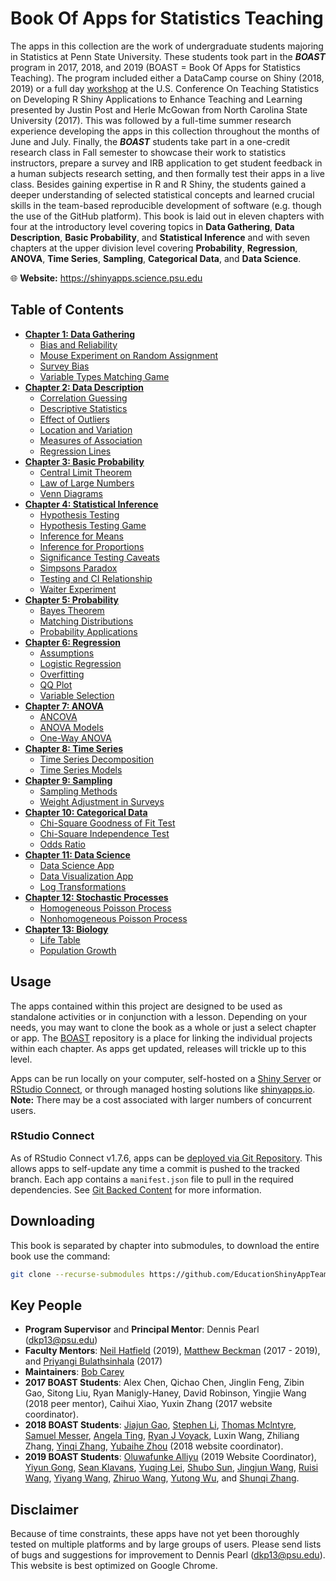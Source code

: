 # Book Of Apps for Statistics Teaching

The apps in this collection are the work of undergraduate students majoring in Statistics at Penn State University. These students took part in the **_BOAST_** program in 2017, 2018, and 2019 (BOAST = Book Of Apps for Statistics Teaching). The program included either a DataCamp course on Shiny (2018, 2019) or a full day [workshop](https://www.causeweb.org/cause/uscots/uscots17/workshop/5) at the U.S. Conference On Teaching Statistics on Developing R Shiny Applications to Enhance Teaching and Learning presented by Justin Post and Herle McGowan from North Carolina State University (2017). This was followed by a full-time summer research experience developing the apps in this collection throughout the months of June and July. Finally, the **_BOAST_** students take part in a one-credit research class in Fall semester to showcase their work to statistics instructors, prepare a survey and IRB application to get student feedback in a human subjects research setting, and then formally test their apps in a live class. Besides gaining expertise in R and R Shiny, the students gained a deeper understanding of selected statistical concepts and learned crucial skills in the team-based reproducible development of software (e.g. though the use of the GitHub platform). This book is laid out in eleven chapters with four at the introductory level covering topics in **Data Gathering**, **Data Description**, **Basic Probability**, and **Statistical Inference** and with seven chapters at the upper division level covering **Probability**, **Regression**, **ANOVA**, **Time Series**, **Sampling**, **Categorical Data**, and **Data Science**.

:globe_with_meridians: **Website:** https://shinyapps.science.psu.edu

## Table of Contents
- [**Chapter 1: Data Gathering**](https://github.com/EducationShinyAppTeam/01-Data_Gathering)
  - [Bias and Reliability](https://github.com/EducationShinyAppTeam/Bias_and_Reliability)
  - [Mouse Experiment on Random Assignment](https://github.com/EducationShinyAppTeam/Mouse_Experiment_on_Random_Assignment)
  - [Survey Bias](https://github.com/EducationShinyAppTeam/Survey_Bias)
  - [Variable Types Matching Game](https://github.com/EducationShinyAppTeam/Variable_Types_Matching_Game)
- [**Chapter 2: Data Description**](https://github.com/EducationShinyAppTeam/02-Data_Description)
  - [Correlation Guessing](https://github.com/EducationShinyAppTeam/Correlation_Guessing)
  - [Descriptive Statistics](https://github.com/EducationShinyAppTeam/Descriptive_Statistics)
  - [Effect of Outliers](https://github.com/EducationShinyAppTeam/Effect_of_Outliers)
  - [Location and Variation](https://github.com/EducationShinyAppTeam/Location_and_Variation)
  - [Measures of Association](https://github.com/EducationShinyAppTeam/Measures_of_Association)
  - [Regression Lines](https://github.com/EducationShinyAppTeam/Regression_Lines)
- [**Chapter 3: Basic Probability**](https://github.com/EducationShinyAppTeam/03-Basic_Probability)
  - [Central Limit Theorem](https://github.com/EducationShinyAppTeam/Central_Limit_Theorem)
  - [Law of Large Numbers](https://github.com/EducationShinyAppTeam/Law_of_Large_Numbers)
  - [Venn Diagrams](https://github.com/EducationShinyAppTeam/Venn_Diagrams)
- [**Chapter 4: Statistical Inference**](https://github.com/EducationShinyAppTeam/04-Statistical_Inference)
  - [Hypothesis Testing](https://github.com/EducationShinyAppTeam/Hypothesis_Testing)
  - [Hypothesis Testing Game](https://github.com/EducationShinyAppTeam/Hypothesis_Testing_Game)
  - [Inference for Means](https://github.com/EducationShinyAppTeam/Inference_for_Means)
  - [Inference for Proportions](https://github.com/EducationShinyAppTeam/Inference_for_Proportions)
  - [Significance Testing Caveats](https://github.com/EducationShinyAppTeam/Significance_Testing_Caveats)
  - [Simpsons Paradox](https://github.com/EducationShinyAppTeam/Simpsons_Paradox)
  - [Testing and CI Relationship](https://github.com/EducationShinyAppTeam/Testing_and_CI_Relationship)
  - [Waiter Experiment](https://github.com/EducationShinyAppTeam/Waiter_Experiment)
- [**Chapter 5: Probability**](https://github.com/EducationShinyAppTeam/05-Probability)
  - [Bayes Theorem](https://github.com/EducationShinyAppTeam/Bayes_Theorem)
  - [Matching Distributions](https://github.com/EducationShinyAppTeam/Matching_Distributions)
  - [Probability Applications](https://github.com/EducationShinyAppTeam/Probability_Applications)
- [**Chapter 6: Regression**](https://github.com/EducationShinyAppTeam/06-Regression)
  - [Assumptions](https://github.com/EducationShinyAppTeam/Assumptions)
  - [Logistic Regression](https://github.com/EducationShinyAppTeam/Logistic_Regression)
  - [Overfitting](https://github.com/EducationShinyAppTeam/Overfitting)
  - [QQ Plot](https://github.com/EducationShinyAppTeam/QQ_Plot)
  - [Variable Selection](https://github.com/EducationShinyAppTeam/Variable_Selection)
- [**Chapter 7: ANOVA**](https://github.com/EducationShinyAppTeam/07-ANOVA)
  - [ANCOVA](https://github.com/EducationShinyAppTeam/ANCOVA)
  - [ANOVA Models](https://github.com/EducationShinyAppTeam/ANOVA_Models)
  - [One-Way ANOVA](https://github.com/EducationShinyAppTeam/OneWay_ANOVA)
- [**Chapter 8: Time Series**](https://github.com/EducationShinyAppTeam/08-Time_Series)
  - [Time Series Decomposition](https://github.com/EducationShinyAppTeam/Time_Series_Decomposition)
  - [Time Series Models](https://github.com/EducationShinyAppTeam/Time_Series_Models)
- [**Chapter 9: Sampling**](https://github.com/EducationShinyAppTeam/09-Sampling)
  - [Sampling Methods](https://github.com/EducationShinyAppTeam/Sampling_Methods)
  - [Weight Adjustment in Surveys](https://github.com/EducationShinyAppTeam/Weight_Adjustment_in_Surveys)
- [**Chapter 10: Categorical Data**](https://github.com/EducationShinyAppTeam/10-Categorical_Data)
  - [Chi-Square Goodness of Fit Test](https://github.com/EducationShinyAppTeam/ChiSquare_Goodness_of_Fit_Test)
  - [Chi-Square Independence Test](https://github.com/EducationShinyAppTeam/ChiSquare_Independence_Test)
  - [Odds Ratio](https://github.com/EducationShinyAppTeam/Odds_Ratio)
- [**Chapter 11: Data Science**](https://github.com/EducationShinyAppTeam/11-Data_Science)
  - [Data Science App](https://github.com/EducationShinyAppTeam/Data_Science_App)
  - [Data Visualization App](https://github.com/EducationShinyAppTeam/Data_Visualization)
  - [Log Transformations](https://github.com/EducationShinyAppTeam/Log_Transformations)
- [**Chapter 12: Stochastic Processes**](https://github.com/EducationShinyAppTeam/12-Stochastic_Processes)
  - [Homogeneous Poisson Process](https://github.com/EducationShinyAppTeam/Homogeneous_Poisson_Process)
  - [Nonhomogeneous Poisson Process](https://github.com/EducationShinyAppTeam/Nonhomogeneous_Poisson_Process)
- [**Chapter 13: Biology**](https://github.com/EducationShinyAppTeam/13-Biology)
  - [Life Table](https://github.com/EducationShinyAppTeam/Life_Table)
  - [Population Growth](https://github.com/EducationShinyAppTeam/Population_Growth)

## Usage
The apps contained within this project are designed to be used as standalone activities or in conjunction with a lesson. Depending on your needs, you may want to clone the book as a whole or just a select chapter or app. The [BOAST](https://github.com/EducationShinyAppTeam/BOAST) repository is a place for linking the individual projects within each chapter. As apps get updated, releases will trickle up to this level.

Apps can be run locally on your computer, self-hosted on a [Shiny Server](https://www.rstudio.com/products/shiny/download-server/) or [RStudio Connect](https://www.rstudio.com/products/connect/), or through managed hosting solutions like [shinyapps.io](https://www.shinyapps.io/). **Note:** There may be a cost associated with larger numbers of concurrent users.

### RStudio Connect
As of RStudio Connect v1.7.6, apps can be [deployed via Git Repository](https://blog.rstudio.com/2019/06/24/rstudio-connect-1-7-6/). This allows apps to self-update any time a commit is pushed to the tracked branch. Each app contains a `manifest.json` file to pull in the required dependencies. See [Git Backed Content](https://docs.rstudio.com/connect/user/git-backed.html) for more information.

## Downloading
This book is separated by chapter into submodules, to download the entire book use the command:
```bash
git clone --recurse-submodules https://github.com/EducationShinyAppTeam/BOAST
```

## Key People
- **Program Supervisor** and **Principal Mentor**: Dennis Pearl (dkp13@psu.edu)
- **Faculty Mentors**: [Neil Hatfield](https://github.com/neilhatfield) (2019), [Matthew Beckman](https://github.com/mdbeckman) (2017 - 2019), and [Priyangi Bulathsinhala](https://stat.psu.edu/people/pkb7) (2017)
- **Maintainers**: [Bob Carey](https://github.com/rpc5102)
- **2017 BOAST Students**: Alex Chen, Qichao Chen, Jinglin Feng, Zibin Gao, Sitong Liu, Ryan Manigly-Haney, David Robinson, Yingjie Wang (2018 peer mentor), Caihui Xiao, Yuxin Zhang (2017 website coordinator).
- **2018 BOAST Students**: [Jiajun Gao](https://github.com/jiajungao), [Stephen Li](https://github.com/stephenkl97), [Thomas Mclntyre](https://github.com/tjmcintyre), [Samuel Messer](https://github.com/snmesser), [Angela Ting](https://github.com/angelating26), [Ryan J Voyack](https://github.com/ryanvoyack), Luxin Wang, Zhiliang Zhang, [Yinqi Zhang](https://github.com/AnnaZhang-JMK), [Yubaihe Zhou](https://github.com/YubaiheYJZ5134) (2018 website coordinator).
- **2019 BOAST Students**: [Oluwafunke Alliyu](https://github.com/oralliyu) (2019 Website Coordinator), [Yiyun Gong](https://github.com/YvnGong), [Sean Klavans](https://github.com/seank22), [Yuqing Lei](https://github.com/yul353), [Shubo Sun](https://github.com/sms7516), [Jingjun Wang](https://github.com/Evawang77), [Ruisi Wang](https://github.com/ruiswang), [Yiyang  Wang](https://github.com/AnnaZhang-JMK), [Zhiruo Wang](https://github.com/zeroxww), [Yutong Wu](https://github.com/YwuBloom416), and [Shunqi Zhang](https://github.com/JohnsonShunqi).

## Disclaimer
Because of time constraints, these apps have not yet been thoroughly tested on multiple platforms and by large groups of users. Please send lists of bugs and suggestions for improvement to Dennis Pearl (dkp13@psu.edu). This website is best optimized on Google Chrome.
